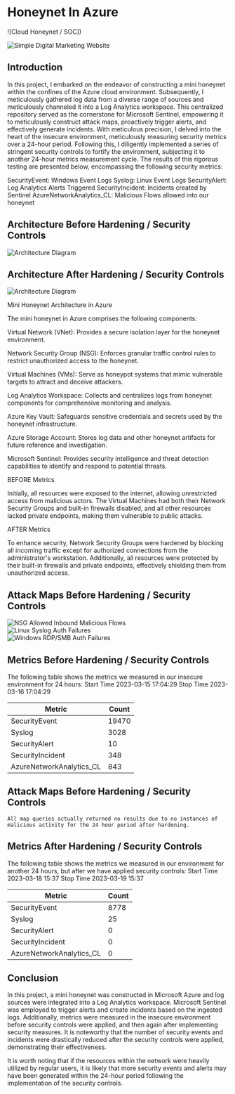 # Honeynet In Azure 
![Cloud Honeynet / SOC])

![Simple Digital Marketing Website](https://github.com/djohnson90017/Azure-Soc/assets/149316775/5d69c579-6b7f-4144-9d92-7b6d445d7288)

## Introduction

In this project, I embarked on the endeavor of constructing a mini honeynet within the confines of the Azure cloud environment. Subsequently, I meticulously gathered log data from a diverse range of sources and meticulously channeled it into a Log Analytics workspace. This centralized repository served as the cornerstone for Microsoft Sentinel, empowering it to meticulously construct attack maps, proactively trigger alerts, and effectively generate incidents. With meticulous precision, I delved into the heart of the insecure environment, meticulously measuring security metrics over a 24-hour period. Following this, I diligently implemented a series of stringent security controls to fortify the environment, subjecting it to another 24-hour metrics measurement cycle. The results of this rigorous testing are presented below, encompassing the following security metrics:

SecurityEvent: Windows Event Logs
Syslog: Linux Event Logs
SecurityAlert: Log Analytics Alerts Triggered
SecurityIncident: Incidents created by Sentinel
AzureNetworkAnalytics_CL: Malicious Flows allowed into our honeynet

## Architecture Before Hardening / Security Controls
![Architecture Diagram](https://i.imgur.com/aBDwnKb.jpg)

## Architecture After Hardening / Security Controls
![Architecture Diagram](https://i.imgur.com/YQNa9Pp.jpg)

Mini Honeynet Architecture in Azure

The mini honeynet in Azure comprises the following components:

Virtual Network (VNet): Provides a secure isolation layer for the honeynet environment.

Network Security Group (NSG): Enforces granular traffic control rules to restrict unauthorized access to the honeynet.

Virtual Machines (VMs): Serve as honeypot systems that mimic vulnerable targets to attract and deceive attackers.

Log Analytics Workspace: Collects and centralizes logs from honeynet components for comprehensive monitoring and analysis.

Azure Key Vault: Safeguards sensitive credentials and secrets used by the honeynet infrastructure.

Azure Storage Account: Stores log data and other honeynet artifacts for future reference and investigation.

Microsoft Sentinel: Provides security intelligence and threat detection capabilities to identify and respond to potential threats.

BEFORE Metrics

Initially, all resources were exposed to the internet, allowing unrestricted access from malicious actors. The Virtual Machines had both their Network Security Groups and built-in firewalls disabled, and all other resources lacked private endpoints, making them vulnerable to public attacks.

AFTER Metrics

To enhance security, Network Security Groups were hardened by blocking all incoming traffic except for authorized connections from the administrator's workstation. Additionally, all resources were protected by their built-in firewalls and private endpoints, effectively shielding them from unauthorized access.

## Attack Maps Before Hardening / Security Controls
![NSG Allowed Inbound Malicious Flows](https://i.imgur.com/1qvswSX.png)<br>
![Linux Syslog Auth Failures](https://i.imgur.com/G1YgZt6.png)<br>
![Windows RDP/SMB Auth Failures](https://i.imgur.com/ESr9Dlv.png)<br>

## Metrics Before Hardening / Security Controls

The following table shows the metrics we measured in our insecure environment for 24 hours:
Start Time 2023-03-15 17:04:29
Stop Time 2023-03-16 17:04:29

| Metric                   | Count
| ------------------------ | -----
| SecurityEvent            | 19470
| Syslog                   | 3028
| SecurityAlert            | 10
| SecurityIncident         | 348
| AzureNetworkAnalytics_CL | 843

## Attack Maps Before Hardening / Security Controls

```All map queries actually returned no results due to no instances of malicious activity for the 24 hour period after hardening.```

## Metrics After Hardening / Security Controls

The following table shows the metrics we measured in our environment for another 24 hours, but after we have applied security controls:
Start Time 2023-03-18 15:37
Stop Time	2023-03-19 15:37

| Metric                   | Count
| ------------------------ | -----
| SecurityEvent            | 8778
| Syslog                   | 25
| SecurityAlert            | 0
| SecurityIncident         | 0
| AzureNetworkAnalytics_CL | 0

## Conclusion

In this project, a mini honeynet was constructed in Microsoft Azure and log sources were integrated into a Log Analytics workspace. Microsoft Sentinel was employed to trigger alerts and create incidents based on the ingested logs. Additionally, metrics were measured in the insecure environment before security controls were applied, and then again after implementing security measures. It is noteworthy that the number of security events and incidents were drastically reduced after the security controls were applied, demonstrating their effectiveness.

It is worth noting that if the resources within the network were heavily utilized by regular users, it is likely that more security events and alerts may have been generated within the 24-hour period following the implementation of the security controls.
